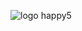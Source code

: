 ![logo happy5](https://github.com/Salman0805/Happy-5-Internship/assets/95056457/2c731127-5b31-4799-8761-355806793ad7)
